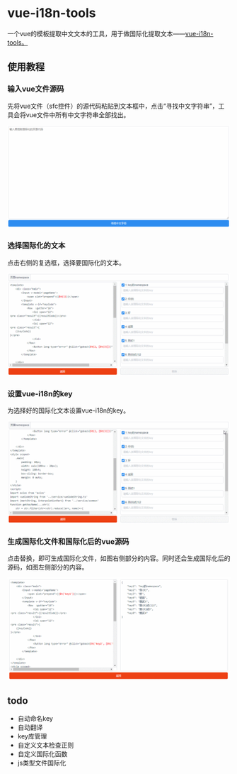 
# vue-i18n-tools

一个vue的模板提取中文文本的工具，用于做国际化提取文本——[vue-i18n-tools。](vue-i18n-tools "") 


## 使用教程

### 输入vue文件源码

先将vue文件（sfc控件）的源代码粘贴到文本框中，点击“寻找中文字符串”，工具会将vue文件中所有中文字符串全部找出。

![Alt](./doc-jsx/GIF.gif)


### 选择国际化的文本

点击右侧的复选框，选择要国际化的文本。

![Alt](./doc-jsx/GIF2.gif)


### 设置vue-i18n的key

为选择好的国际化文本设置vue-i18n的key。

![Alt](./doc-jsx/GIF3.gif)


### 生成国际化文件和国际化后的vue源码

点击替换，即可生成国际化文件，如图右侧部分的内容。同时还会生成国际化后的源码，如图左侧部分的内容。

![Alt](./doc-jsx/GIF4.gif)



## todo
*   自动命名key
*   自动翻译
*   key库管理
*   自定义文本检查正则
*   自定义国际化函数
*   js类型文件国际化


